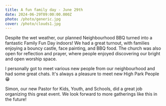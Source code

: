 ```yaml
---
title: A fun family day - June 29th
date: 2024-06-29T09:00:00.000Z
photo: /photo/generic.jpg
cover: /photo/clouds1.jpg
---
```


Despite the wet weather, our planned Neighbourhood BBQ turned into a fantastic Family Fun Day indoors! We had a great turnout, with families enjoying a bouncy castle, face painting, and BBQ food. The church was also open for reflection and prayer, where people enjoyed discovering our bright and open worship space.

I personally got to meet various new people from our neighbourhood and had some great chats. It's always a pleasure to meet new High Park People 😁

Simon, our new Pastor for Kids, Youth, and Schools, did a great job organizing this great event. We look forward to more gatherings like this in the future!
